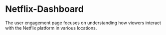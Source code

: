 # Netflix-Dashboard
The user engagement page focuses on understanding how viewers interact with the Netflix platform in various locations.
